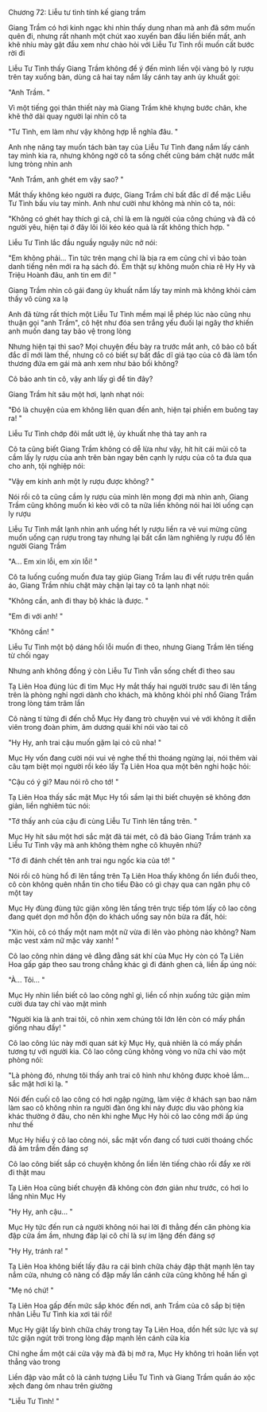 




Chương 72: Liễu tư tình tính kế giang trầm

Giang Trầm có hơi kinh ngạc khi nhìn thấy dung nhan mà anh đã sớm muốn quên đi, nhưng rất nhanh một chút xao xuyến ban đầu liền biến mất, anh khẽ nhíu mày gật đầu xem như chào hỏi với Liễu Tư Tình rồi muốn cất bước rời đi

Liễu Tư Tình thấy Giang Trầm không để ý đến mình liền vội vàng bỏ ly rượu trên tay xuống bàn, dùng cả hai tay nắm lấy cánh tay anh ủy khuất gọi:

"Anh Trầm. "

Vì một tiếng gọi thân thiết này mà Giang Trầm khẽ khựng bước chân, khe khẽ thở dài quay người lại nhìn cô ta

"Tư Tình, em làm như vậy không hợp lễ nghĩa đâu. "

Anh nhẹ nâng tay muốn tách bàn tay của Liễu Tư Tình đang nắm lấy cánh tay mình kia ra, nhưng không ngờ cô ta sống chết cũng bám chặt nước mắt lưng tròng nhìn anh

"Anh Trầm, anh ghét em vậy sao? "

Mắt thấy không kéo người ra được, Giang Trầm chỉ bất đắc dĩ để mặc Liễu Tư Tình bấu víu tay mình. Anh như cười như không mà nhìn cô ta, nói:

"Không có ghét hay thích gì cả, chỉ là em là người của công chúng và đã có người yêu, hiện tại ở đây lôi lôi kéo kéo quả là rất không thích hợp. "

Liễu Tư Tình lắc đầu nguầy nguậy nức nở nói:

"Em không phải... Tin tức trên mạng chỉ là bịa ra em cũng chỉ vì bảo toàn danh tiếng nên mới ra hạ sách đó. Em thật sự không muốn chia rẽ Hy Hy và Triệu Hoành đâu, anh tin em đi! "

Giang Trầm nhìn cô gái đang ủy khuất nắm lấy tay mình mà không khỏi cảm thấy vô cùng xa lạ


Anh đã từng rất thích một Liễu Tư Tình mềm mại lễ phép lúc nào cũng nhu thuận gọi "anh Trầm", cô hệt như đóa sen trắng yếu đuối lại ngây thơ khiến anh muốn dang tay bảo vệ trong lòng

Nhưng hiện tại thì sao? Mọi chuyện đều bày ra trước mắt anh, cô bảo cô bất đắc dĩ mới làm thế, nhưng cô có biết sự bất đắc dĩ giả tạo của cô đã làm tổn thương đứa em gái mà anh xem như bảo bối không?

Cô bảo anh tin cô, vậy anh lấy gì để tin đây?

Giang Trầm hít sâu một hơi, lạnh nhạt nói:

"Đó là chuyện của em không liên quan đến anh, hiện tại phiền em buông tay ra! "

Liễu Tư Tình chớp đôi mắt ướt lệ, ủy khuất nhẹ thả tay anh ra

Cô ta cũng biết Giang Trầm không có dễ lừa như vậy, hít hít cái mũi cô ta cầm lấy ly rượu của anh trên bàn ngay bên cạnh ly rượu của cô ta đưa qua cho anh, tội nghiệp nói:

"Vậy em kính anh một ly rượu được không? "

Nói rồi cô ta cũng cầm ly rượu của mình lên mong đợi mà nhìn anh, Giang Trầm cũng không muốn kì kèo với cô ta nữa liền không nói hai lời uống cạn ly rượu

Liễu Tư Tình mắt lạnh nhìn anh uống hết ly rượu liền ra vẻ vui mừng cũng muốn uống cạn rượu trong tay nhưng lại bất cẩn làm nghiêng ly rượu đổ lên người Giang Trầm

"A... Em xin lỗi, em xin lỗi! "

Cô ta luống cuống muốn đưa tay giúp Giang Trầm lau đi vết rượu trên quần áo, Giang Trầm nhíu chặt mày chặn lại tay cô ta lạnh nhạt nói:

"Không cần, anh đi thay bộ khác là được. "

"Em đi với anh! "

"Không cần! "

Liễu Tư Tình một bộ dáng hối lỗi muốn đi theo, nhưng Giang Trầm lên tiếng từ chối ngay

Nhưng anh không đồng ý còn Liễu Tư Tình vẫn sống chết đi theo sau

Tạ Liên Hoa đúng lúc đi tìm Mục Hy mắt thấy hai người trước sau đi lên tầng trên là phòng nghỉ ngơi dành cho khách, mà không khỏi phỉ nhổ Giang Trầm trong lòng tám trăm lần

Cô nàng tí tửng đi đến chỗ Mục Hy đang trò chuyện vui vẻ với không ít diễn viên trong đoàn phim, âm dương quái khí nói vào tai cô


"Hy Hy, anh trai cậu muốn gặm lại cỏ cũ nha! "

Mục Hy vốn đang cười nói vui vẻ nghe thế thì thoáng ngừng lại, nói thêm vài câu tạm biệt mọi người rồi kéo lấy Tạ Liên Hoa qua một bên nghi hoặc hỏi:

"Cậu có ý gì? Mau nói rõ cho tớ! "

Tạ Liên Hoa thấy sắc mặt Mục Hy tối sầm lại thì biết chuyện sẽ không đơn giản, liền nghiêm túc nói:

"Tớ thấy anh của cậu đi cùng Liễu Tư Tình lên tầng trên. "

Mục Hy hít sâu một hơi sắc mặt đã tái mét, cô đã bảo Giang Trầm tránh xa Liễu Tư Tình vậy mà anh không thèm nghe cô khuyên nhủ?

"Tớ đi đánh chết tên anh trai ngu ngốc kia của tớ! "

Nói rồi cô hùng hổ đi lên tầng trên Tạ Liên Hoa thấy không ổn liền đuổi theo, cô còn không quên nhắn tin cho tiểu Đào có gì chạy qua can ngăn phụ cô một tay

Mục Hy đùng đùng tức giận xông lên tầng trên trực tiếp tóm lấy cô lao công đang quét dọn mớ hỗn độn do khách uống say nôn bừa ra đất, hỏi:

"Xin hỏi, cô có thấy một nam một nữ vừa đi lên vào phòng nào không? Nam mặc vest xám nữ mặc váy xanh! "

Cô lao công nhìn dáng vẻ đằng đằng sát khí của Mục Hy còn có Tạ Liên Hoa gấp gáp theo sau trong chẳng khác gì đi đánh ghen cả, liền ấp úng nói:

"À... Tôi... "

Mục Hy nhìn liền biết cô lao công nghĩ gì, liền cố nhịn xuống tức giận mỉm cười đưa tay chỉ vào mặt mình

"Người kia là anh trai tôi, cô nhìn xem chúng tôi lớn lên còn có mấy phần giống nhau đấy! "

Cô lao công lúc này mới quan sát kỹ Mục Hy, quả nhiên là có mấy phần tương tự với người kia. Cô lao công cũng không vòng vo nữa chỉ vào một phòng nói:

"Là phòng đó, nhưng tôi thấy anh trai cô hình như không được khoẻ lắm... sắc mặt hơi kì lạ. "

Nói đến cuối cô lao công có hơi ngập ngừng, làm việc ở khách sạn bao năm làm sao cô không nhìn ra người đàn ông khi nảy được dìu vào phòng kia khác thường ở đâu, cho nên khi nghe Mục Hy hỏi cô lao công mới ấp úng như thế

Mục Hy hiểu ý cô lao công nói, sắc mặt vốn đang cố tươi cười thoáng chốc đã âm trầm đến đáng sợ


Cô lao công biết sắp có chuyện không ổn liền lên tiếng chào rồi đẩy xe rời đi thật mau

Tạ Liên Hoa cũng biết chuyện đã không còn đơn giản như trước, có hơi lo lắng nhìn Mục Hy

"Hy Hy, anh cậu... "

Mục Hy tức đến run cả người không nói hai lời đi thẳng đến căn phòng kia đập cửa ầm ầm, nhưng đáp lại cô chỉ là sự im lặng đến đáng sợ

"Hy Hy, tránh ra! "

Tạ Liên Hoa không biết lấy đâu ra cái bình chữa cháy đập thật mạnh lên tay nắm cửa, nhưng cô nàng cố đập mấy lần cánh cửa cũng không hề hấn gì

"Mẹ nó chứ! "

Tạ Liên Hoa gấp đến mức sắp khóc đến nơi, anh Trầm của cô sắp bị tiện nhân Liễu Tư Tình kia xơi tái rồi!

Mục Hy giật lấy bình chữa cháy trong tay Tạ Liên Hoa, dồn hết sức lực và sự tức giận ngút trời trong lòng đập mạnh lên cánh cửa kia

Chỉ nghe ầm một cái cửa vậy mà đã bị mở ra, Mục Hy không trì hoãn liền vọt thẳng vào trong

Liền đập vào mắt cô là cảnh tượng Liễu Tư Tình và Giang Trầm quần áo xộc xệch đang ôm nhau trên giường

"Liễu Tư Tình! "




